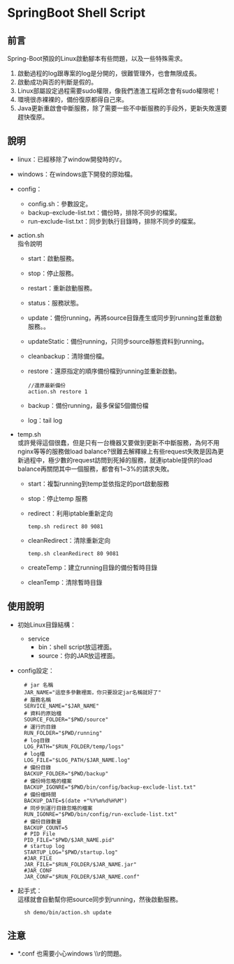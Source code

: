 # SpringBoot Shell Script

## 前言
Spring-Boot預設的Linux啟動腳本有些問題，以及一些特殊需求。  
1. 啟動過程的log跟專案的log是分開的，很難管理外，也會無限成長。
2. 啟動成功與否的判斷是假的。
3. Linux部屬設定過程需要sudo權限，像我們渣渣工程師怎會有sudo權限呢！
4. 環境很赤裸裸的，備份復原都得自己來。
5. Java更新重啟會中斷服務，除了需要一些不中斷服務的手段外，更新失敗還要趕快復原。

## 說明
* linux：已經移除了window開發時的\\r。
* windows：在windows底下開發的原始檔。

* config：
  * config.sh：參數設定。
  * backup-exclude-list.txt：備份時，排除不同步的檔案。
  * run-exclude-list.txt：同步到執行目錄時，排除不同步的檔案。
* action.sh  
指令說明
  * start：啟動服務。
  * stop：停止服務。
  * restart：重新啟動服務。
  * status：服務狀態。
  * update：備份running，再將source目錄產生或同步到running並重啟動服務。。
  * updateStatic：備份running，只同步source靜態資料到running。
  * cleanbackup：清除備份檔。
  * restore：還原指定的順序備份檔到running並重新啟動。

		//還原最新備份
       	action.sh restore 1 

  * backup：備份running，最多保留5個備份檔
  * log：tail log
* temp.sh  
  或許覺得這個很蠢，但是只有一台機器又要做到更新不中斷服務，為何不用nginx等等的服務做load balance?很難去解釋線上有些request失敗是因為更新過程中，極少數的request訪問到死掉的服務，就連iptable提供的load balance再關閉其中一個服務，都會有1~3%的請求失敗。
  * start：複製running到temp並依指定的port啟動服務
  * stop：停止temp 服務
  * redirect：利用iptable重新定向 

  		temp.sh redirect 80 9081
  * cleanRedirect：清除重新定向  

  		temp.sh cleanRedirect 80 9081
  * createTemp：建立running目錄的備份暫時目錄
  * cleanTemp：清除暫時目錄
		
## 使用說明
* 初始Linux目錄結構：
	* service
		* bin：shell script放這裡面。
		* source：你的JAR放這裡面。
* config設定：
	
    	# jar 名稱
        JAR_NAME="這麼多參數裡面，你只要設定jar名稱就好了"
        # 服務名稱
        SERVICE_NAME="$JAR_NAME"
        # 資料的原始檔
        SOURCE_FOLDER="$PWD/source"
        # 運行的目錄
        RUN_FOLDER="$PWD/running"
        # log目錄
        LOG_PATH="$RUN_FOLDER/temp/logs"
        # log檔
        LOG_FILE="$LOG_PATH/$JAR_NAME.log"
        # 備份目錄
        BACKUP_FOLDER="$PWD/backup"
        # 備份時忽略的檔案
        BACKUP_IGONRE="$PWD/bin/config/backup-exclude-list.txt"
        # 備份檔時間
        BACKUP_DATE=$(date +"%Y%m%d%H%M")
        # 同步到運行目錄忽略的檔案
        RUN_IGONRE="$PWD/bin/config/run-exclude-list.txt"
        # 備份目錄數量
        BACKUP_COUNT=5
        # PID File
        PID_FILE="$PWD/$JAR_NAME.pid"
        # startup log
        STARTUP_LOG="$PWD/startup.log"
        #JAR_FILE
        JAR_FILE="$RUN_FOLDER/$JAR_NAME.jar"
        #JAR_CONF
        JAR_CONF="$RUN_FOLDER/$JAR_NAME.conf"

* 起手式：  
這樣就會自動幫你把source同步到running，然後啟動服務。

		sh demo/bin/action.sh update
## 注意
* *.conf 也需要小心windows \\\r的問題。